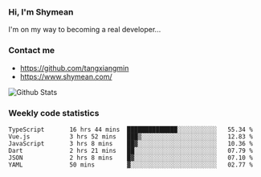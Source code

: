 ### Hi, I'm Shymean

I'm on my way to becoming a real developer...

### Contact me

- <https://github.com/tangxiangmin>
- <https://www.shymean.com/>

![Github Stats](https://github-readme-stats.vercel.app/api?username=tangxiangmin&show_icons=true&theme=dark)


###  Weekly code statistics

<!--START_SECTION:waka-->

```text
TypeScript       16 hrs 44 mins  ██████████████░░░░░░░░░░░   55.34 %
Vue.js           3 hrs 52 mins   ███▒░░░░░░░░░░░░░░░░░░░░░   12.83 %
JavaScript       3 hrs 8 mins    ██▓░░░░░░░░░░░░░░░░░░░░░░   10.36 %
Dart             2 hrs 21 mins   ██░░░░░░░░░░░░░░░░░░░░░░░   07.79 %
JSON             2 hrs 8 mins    █▓░░░░░░░░░░░░░░░░░░░░░░░   07.10 %
YAML             50 mins         ▓░░░░░░░░░░░░░░░░░░░░░░░░   02.77 %
```

<!--END_SECTION:waka-->